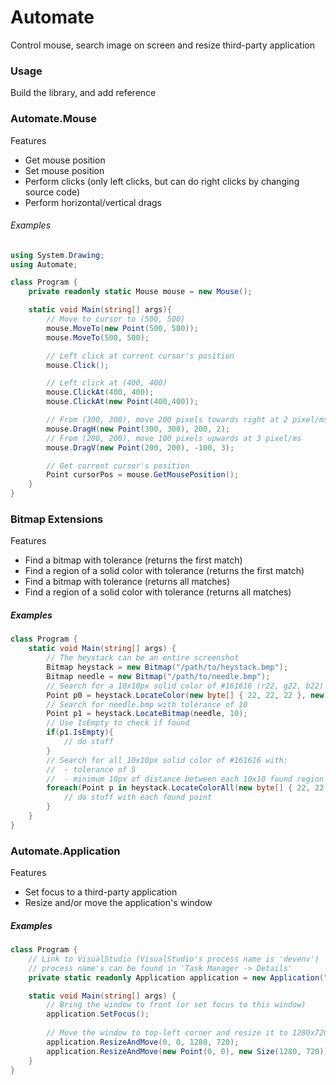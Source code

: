 # Automate
Control mouse, search image on screen and resize third-party application


### Usage
Build the library, and add reference

### Automate.Mouse
Features
  - Get mouse position
  - Set mouse position
  - Perform clicks (only left clicks, but can do right clicks by changing source code)
  - Perform horizontal/vertical drags

###### Examples
~~~cs
using System.Drawing;
using Automate;

class Program {
    private readonly static Mouse mouse = new Mouse();

    static void Main(string[] args){
        // Move to cursor to (500, 500)
        mouse.MoveTo(new Point(500, 500));
        mouse.MoveTo(500, 500);

        // Left click at current cursor's position
        mouse.Click();

        // Left click at (400, 400)
        mouse.ClickAt(400, 400);
        mouse.ClickAt(new Point(400,400));

        // From (300, 300), move 200 pixels towards right at 2 pixel/ms
        mouse.DragH(new Point(300, 300), 200, 2);
        // From (200, 200), move 100 pixels upwards at 3 pixel/ms
        mouse.DragV(new Point(200, 200), -100, 3);

        // Get current cursor's position
        Point cursorPos = mouse.GetMousePosition();
    }
}

~~~

### Bitmap Extensions
Features
  - Find a bitmap with tolerance (returns the first match)
  - Find a region of a solid color with tolerance (returns the first match)
  - Find a bitmap with tolerance (returns all matches)
  - Find a region of a solid color with tolerance (returns all matches)

##### Examples
~~~cs
class Program {
    static void Main(string[] args) {
        // The heystack can be an entire screenshot
        Bitmap heystack = new Bitmap("/path/to/heystack.bmp");
        Bitmap needle = new Bitmap("/path/to/needle.bmp");
        // Search for a 10x10px solid color of #161616 (r22, g22, b22) with tolerance of 5
        Point p0 = heystack.LocateColor(new byte[] { 22, 22, 22 }, new Size(10, 10), 5);
        // Search for needle.bmp with tolerance of 10
        Point p1 = heystack.LocateBitmap(needle, 10);
        // Use IsEmpty to check if found
        if(p1.IsEmpty){
            // do stuff
        }
        // Search for all 10x10px solid color of #161616 with:
        //  - tolerance of 5
        //  - minimum 10px of distance between each 10x10 found region
        foreach(Point p in heystack.LocateColorAll(new byte[] { 22, 22, 22 }, new Size(10, 10), 5, 10)){
            // do stuff with each found point
        }
    }
}

~~~

### Automate.Application
Features
  - Set focus to a third-party application
  - Resize and/or move the application's window

##### Examples
~~~cs
class Program {
    // Link to VisualStudio (VisualStudio's process name is 'devenv')
    // process name's can be found in 'Task Manager -> Details'
    private static readonly Application application = new Application("devenv");

    static void Main(string[] args) {
        // Bring the window to front (or set focus to this window)
        application.SetFocus();
        
        // Move the window to top-left corner and resize it to 1280x720
        application.ResizeAndMove(0, 0, 1280, 720);
        application.ResizeAndMove(new Point(0, 0), new Size(1280, 720));
    }
}
~~~
